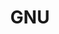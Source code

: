 ---
image: /assets/images/projects/gnu.png
permalink: /engineering/projects/gnu/
project_link_name: gnu
project_url: https://www.gnu.org/
statsAvailable: 'false'
title: GNU
---
